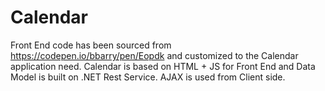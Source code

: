 # Calendar

Front End code has been sourced from https://codepen.io/bbarry/pen/Eopdk and customized to the Calendar application need. Calendar is based on HTML + JS for Front End and Data Model is built on .NET Rest Service. AJAX is used from Client side.
